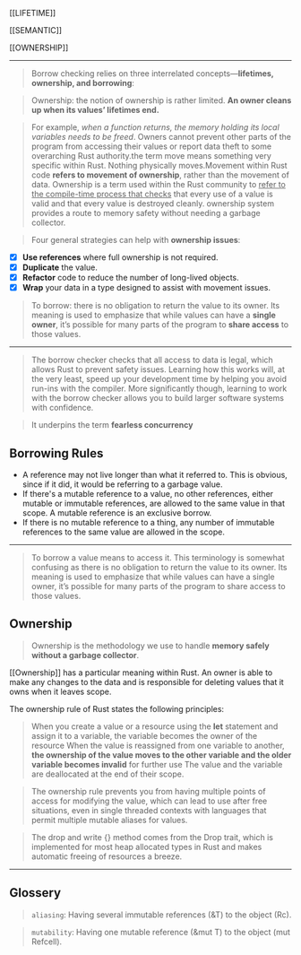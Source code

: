 
[[LIFETIME]]

[[SEMANTIC]]

[[OWNERSHIP]]

---


> Borrow checking relies on three interrelated concepts—**lifetimes, ownership, and borrowing**:

> Ownership: the notion of ownership is rather limited. **An owner cleans up when its values’ lifetimes end.**

> For example, *when a function returns, the memory holding its local variables needs to be freed*. 
Owners cannot prevent other parts of the program from accessing their values or report data theft to some overarching Rust authority.the term move means something very specific within Rust. Nothing physically moves.Movement within Rust code **refers to movement of ownership**, rather than the movement of data. 
Ownership is a term used within the Rust community to <u>refer to the compile-time process that checks</u> that every use of a value is valid and that every value is destroyed cleanly.
ownership system provides a route to memory safety without needing a garbage collector. 

> Four general strategies can help with **ownership issues**:

- [x] **Use references** where full ownership is not required.
- [x] **Duplicate** the value.
- [x] **Refactor** code to reduce the number of long-lived objects.
- [x] **Wrap** your data in a type designed to assist with movement issues.

> To borrow: there is no obligation to return the value to its owner. Its meaning is used to emphasize that while values can have a **single owner**, it’s possible for many parts of the program to **share access** to those values.


---

> The borrow checker checks that all access to data is legal, which allows Rust to prevent safety issues. Learning how this works will, at the very least, speed up your development time by helping you avoid run-ins with the compiler. More significantly though, learning to work with the borrow checker allows you to build larger software systems with confidence.

> It underpins the term **fearless concurrency**

## Borrowing Rules

* A reference may not live longer than what it referred to. This is obvious, since if it did, it would be referring to a garbage value.
* If there's a mutable reference to a value, no other references, either mutable or immutable references, are allowed to the same value in that scope. A mutable reference is an exclusive borrow.
* If there is no mutable reference to a thing, any number of immutable references to the same value are allowed in the scope.

---

> To borrow a value means to access it. This terminology is somewhat confusing as there is no obligation to return the value to its owner. Its meaning is used to emphasize that while values can have a single owner, it’s possible for many parts of the program to share access to those values.

## Ownership

> Ownership is the methodology we use to handle **memory safely without a garbage collector**.

[[Ownership]] has a particular meaning within Rust. An owner is able to make any changes to the data and is responsible for deleting values that it owns when it leaves scope.

The ownership rule of Rust states the following principles:

> When you create a value or a resource using the **let** statement and assign it to a variable, the variable becomes the owner of the resource When the value is reassigned from one variable to another, **the ownership of the value moves to the other variable and the older variable becomes invalid** for further use The value and the variable are deallocated at the end of their scope.

> The ownership rule prevents you from having multiple points of access for modifying the value, which can lead to use after free situations, even in single threaded contexts with languages that permit multiple mutable aliases for values.

> The drop and write {} method comes from the Drop trait, which is implemented for most heap allocated types in Rust and makes automatic freeing of resources a breeze.


---


## Glossery

  > `aliasing`: Having several immutable references (&T) to the object (Rc).

  
  > `mutability`: Having one mutable reference (&mut T) to the object (mut Refcell).
